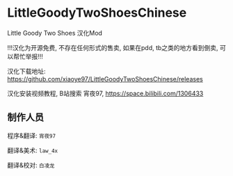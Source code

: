 # LittleGoodyTwoShoesChinese
Little Goody Two Shoes 汉化Mod

!!!汉化为开源免费, 不存在任何形式的售卖, 如果在pdd, tb之类的地方看到倒卖, 可以帮忙举报!!!

汉化下载地址: https://github.com/xiaoye97/LittleGoodyTwoShoesChinese/releases

汉化安装视频教程, B站搜索 宵夜97, https://space.bilibili.com/1306433

## 制作人员

程序&翻译: `宵夜97`

翻译&美术: `law_4x`

翻译&校对: `白凌龙`
